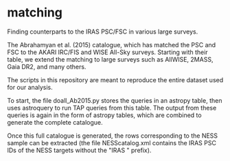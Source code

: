 # matching
Finding counterparts to the IRAS PSC/FSC in various large surveys.

The Abrahamyan et al. (2015) catalogue, which has matched the PSC and FSC to the AKARI IRC/FIS and WISE All-Sky surveys. Starting with their table, we extend the matching to large surveys such as AllWISE, 2MASS, Gaia DR2, and many others.

The scripts in this repository are meant to reproduce the entire dataset used for our analysis.

To start, the file doall_Ab2015.py stores the queries in an astropy table, then uses astroquery to run TAP queries from this table. The output from these queries is again in the form of astropy tables, which are combined to generate the complete catalogue.

Once this full catalogue is generated, the rows corresponding to the NESS sample can be extracted (the file NESScatalog.xml contains the IRAS PSC IDs of the NESS targets without the "IRAS " prefix).
